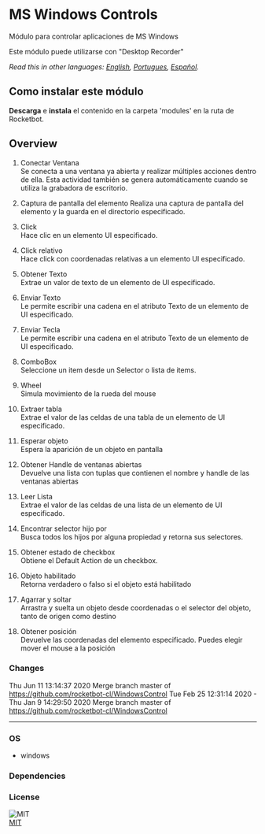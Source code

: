 # MS Windows Controls
  
Módulo para controlar aplicaciones de MS Windows  

Este módulo puede utilizarse con "Desktop Recorder"

*Read this in other languages: [English](README.md), [Portugues](README.pr.md), [Español](README.es.md).* 

## Como instalar este módulo
  
__Descarga__ e __instala__ el contenido en la carpeta 'modules' en la ruta de Rocketbot.  



## Overview


1. Conectar Ventana  
Se conecta a una ventana ya abierta y realizar múltiples acciones dentro de ella. Esta actividad también se genera automáticamente cuando se utiliza la grabadora de escritorio.

2. Captura de pantalla del elemento 
Realiza una captura de pantalla del elemento y la guarda en el directorio especificado.

3. Click  
Hace clic en un elemento UI especificado.

4. Click relativo  
Hace click con coordenadas relativas a un elemento UI especificado.

5. Obtener Texto  
Extrae un valor de texto de un elemento de UI especificado.

6. Enviar Texto  
Le permite escribir una cadena en el atributo Texto de un elemento de UI especificado.

7. Enviar Tecla  
Le permite escribir una cadena en el atributo Texto de un elemento de UI especificado.

8. ComboBox  
Seleccione un item desde un Selector o lista de items.

9. Wheel  
Simula movimiento de la rueda del mouse

10. Extraer tabla  
Extrae el valor de las celdas de una tabla de un elemento de UI especificado.

11. Esperar objeto  
Espera la aparición de un objeto en pantalla

12. Obtener Handle de ventanas abiertas  
Devuelve una lista con tuplas que contienen el nombre y handle de las ventanas abiertas

13. Leer Lista  
Extrae el valor de las celdas de una lista de un elemento de UI especificado.

14. Encontrar selector hijo por  
Busca todos los hijos por alguna propiedad y retorna sus selectores.

15. Obtener estado de checkbox  
Obtiene el Default Action de un checkbox.

16. Objeto habilitado  
Retorna verdadero o falso si el objeto está habilitado

17. Agarrar y soltar  
Arrastra y suelta un objeto desde coordenadas o el selector del objeto, tanto de origen como destino

18. Obtener posición  
Devuelve las coordenadas del elemento especificado. Puedes elegir mover el mouse a la posición  



### Changes
Thu Jun 11 13:14:37 2020  Merge branch master of https://github.com/rocketbot-cl/WindowsControl
Tue Feb 25 12:31:14 2020  -
Thu Jan 9 14:29:50 2020  Merge branch master of https://github.com/rocketbot-cl/WindowsControl

----
### OS

- windows

### Dependencies

### License
  
![MIT](https://camo.githubusercontent.com/107590fac8cbd65071396bb4d04040f76cde5bde/687474703a2f2f696d672e736869656c64732e696f2f3a6c6963656e73652d6d69742d626c75652e7376673f7374796c653d666c61742d737175617265)  
[MIT](http://opensource.org/licenses/mit-license.ph)